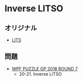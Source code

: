 # Inverse LITSO

## オリジナル
- [LITS](lits.md)

## 問題
- [WPF PUZZLE GP 2018 ROUND 7](../questions/wpfpgp2018_7.md)
	- 20-21. Inverse LITSO
